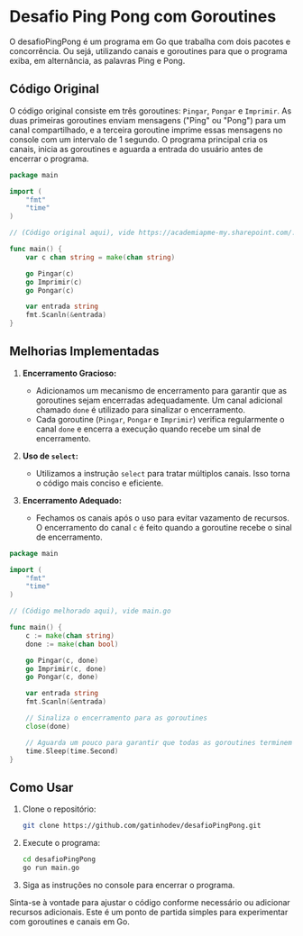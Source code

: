 # Desafio Ping Pong com Goroutines

O desafioPingPong é um programa em Go que trabalha com dois pacotes e concorrência. Ou sejá, utilizando canais e goroutines para que o programa exiba, em alternância, as palavras Ping e Pong.

## Código Original

O código original consiste em três goroutines: `Pingar`, `Pongar` e `Imprimir`. As duas primeiras goroutines enviam mensagens ("Ping" ou "Pong") para um canal compartilhado, e a terceira goroutine imprime essas mensagens no console com um intervalo de 1 segundo. O programa principal cria os canais, inicia as goroutines e aguarda a entrada do usuário antes de encerrar o programa.

```go
package main

import (
	"fmt"
	"time"
)

// (Código original aqui), vide https://academiapme-my.sharepoint.com/:b:/g/personal/nubia_dio_me/EeTaf_s-LpxPij0xjbQaBisB7wP3LUIhdwAC3UFdARR4uw?e=CMHccy

func main() {
	var c chan string = make(chan string)

	go Pingar(c)
	go Imprimir(c)
	go Pongar(c)

	var entrada string
	fmt.Scanln(&entrada)
}
```

## Melhorias Implementadas

1. **Encerramento Gracioso:**
    - Adicionamos um mecanismo de encerramento para garantir que as goroutines sejam encerradas adequadamente. Um canal adicional chamado `done` é utilizado para sinalizar o encerramento.
    - Cada goroutine (`Pingar`, `Pongar` e `Imprimir`) verifica regularmente o canal `done` e encerra a execução quando recebe um sinal de encerramento.

2. **Uso de `select`:**
    - Utilizamos a instrução `select` para tratar múltiplos canais. Isso torna o código mais conciso e eficiente.

3. **Encerramento Adequado:**
    - Fechamos os canais após o uso para evitar vazamento de recursos. O encerramento do canal `c` é feito quando a goroutine recebe o sinal de encerramento.

```go
package main

import (
	"fmt"
	"time"
)

// (Código melhorado aqui), vide main.go

func main() {
	c := make(chan string)
	done := make(chan bool)

	go Pingar(c, done)
	go Imprimir(c, done)
	go Pongar(c, done)

	var entrada string
	fmt.Scanln(&entrada)

	// Sinaliza o encerramento para as goroutines
	close(done)

	// Aguarda um pouco para garantir que todas as goroutines terminem
	time.Sleep(time.Second)
}
```

## Como Usar

1. Clone o repositório:
   ```bash
   git clone https://github.com/gatinhodev/desafioPingPong.git
   ```

2. Execute o programa:
   ```bash
   cd desafioPingPong
   go run main.go
   ```

3. Siga as instruções no console para encerrar o programa.

Sinta-se à vontade para ajustar o código conforme necessário ou adicionar recursos adicionais. Este é um ponto de partida simples para experimentar com goroutines e canais em Go.
